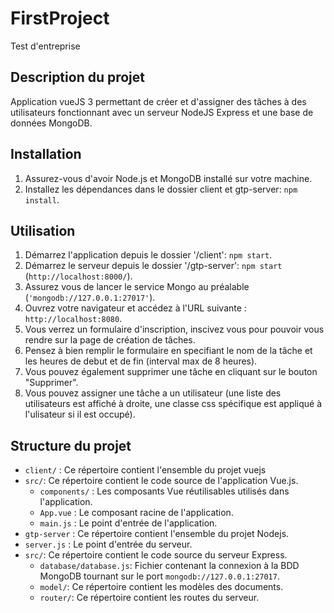 # FirstProject

Test d'entreprise 

## Description du projet

Application vueJS 3 permettant de créer et d'assigner des tâches à des utilisateurs fonctionnant
avec un serveur NodeJS Express et une base de données MongoDB.

## Installation

1. Assurez-vous d'avoir Node.js et MongoDB installé sur votre machine.
2. Installez les dépendances dans le dossier client et gtp-server: `npm install`.

## Utilisation

1. Démarrez l'application depuis le dossier '/client': `npm start`.
2. Démarrez le serveur depuis le dossier '/gtp-server': `npm start` 
  (`http://localhost:8000/`).
3. Assurez vous de lancer le service Mongo au préalable 
  (`'mongodb://127.0.0.1:27017'`).
2. Ouvrez votre navigateur et accédez à l'URL suivante : `http://localhost:8080`.
3. Vous verrez un formulaire d'inscription, inscivez vous pour pouvoir vous rendre sur la page de création de tâches.
4. Pensez à bien remplir le formulaire en specifiant le nom de la tâche et les heures de debut et de fin (interval max de 8 heures).
5. Vous pouvez également supprimer une tâche en cliquant sur le bouton "Supprimer".
6. Vous pouvez assigner une tâche a un utilisateur (une liste des utilisateurs est affiché à droite, une classe css spécifique est appliqué à l'ulisateur si il est occupé).

## Structure du projet

- `client/` : Ce répertoire contient l'ensemble du projet vuejs
- `src/`: Ce répertoire contient le code source de l'application Vue.js.
  - `components/` : Les composants Vue réutilisables utilisés dans l'application.
  - `App.vue` : Le composant racine de l'application.
  - `main.js` : Le point d'entrée de l'application.
- `gtp-server` : Ce répertoire contient l'ensemble du projet Nodejs.
- `server.js` : Le point d'entrée du serveur.
- `src/`: Ce répertoire contient le code source du serveur Express.
    - `database/database.js`: Fichier contenant la connexion à la BDD MongoDB tournant sur le port `mongodb://127.0.0.1:27017`.
    - `model/`: Ce répertoire contient les modèles des documents. 
    - `router/`: Ce répertoire contient les routes du serveur.